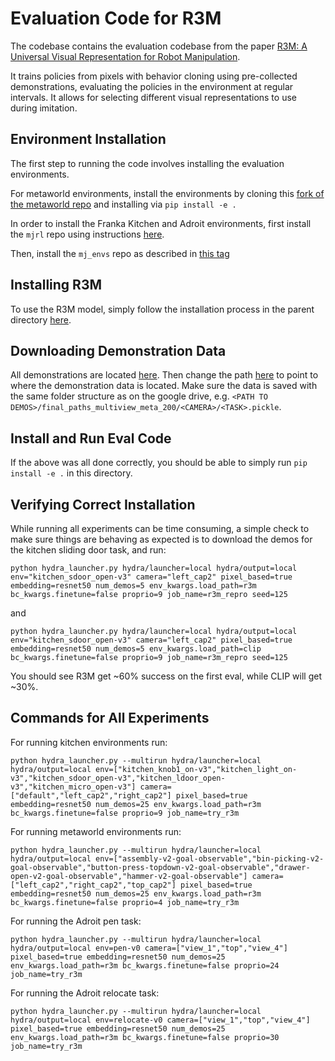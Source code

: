# Evaluation Code for R3M

The codebase contains the evaluation codebase from the paper [R3M: A Universal Visual Representation for Robot Manipulation](https://sites.google.com/view/robot-r3m/).

It trains policies from pixels with behavior cloning using pre-collected demonstrations, evaluating the policies in the environment at regular intervals. It allows for selecting different visual representations to use during imitation. 

## Environment Installation

The first step to running the code involves installing the evaluation environments.

For metaworld environments, install the environments by cloning this [fork of the metaworld repo](https://github.com/suraj-nair-1/metaworld) and installing via `pip install -e .`

In order to install the Franka Kitchen and Adroit environments, first install the `mjrl` repo using instructions [here](https://github.com/aravindr93/mjrl).

Then, install the `mj_envs` repo as described in [this tag](https://github.com/vikashplus/mj_envs/releases/tag/v0.0.5)

## Installing R3M

To use the R3M model, simply follow the installation process in the parent directory [here](https://github.com/facebookresearch/r3m/tree/eval).

## Downloading Demonstration Data

All demonstrations are located [here](https://drive.google.com/drive/folders/108VW5t5JV8uNtkWvfZxEvY2P2QkC_tsf?usp=sharing). Then change the path [here](https://github.com/facebookresearch/r3m/blob/eval/evaluation/r3meval/core/train_loop.py#L99) to point to where the demonstration data is located. Make sure the data is saved with the same folder structure as on the google drive, e.g. `<PATH TO DEMOS>/final_paths_multiview_meta_200/<CAMERA>/<TASK>.pickle`.

## Install and Run Eval Code

If the above was all done correctly, you should be able to simply run `pip install -e .` in this directory.

## Verifying Correct Installation

While running all experiments can be time consuming, a simple check to make sure things are behaving as expected is to download the demos for the kitchen sliding door task, and run:

```
python hydra_launcher.py hydra/launcher=local hydra/output=local env="kitchen_sdoor_open-v3" camera="left_cap2" pixel_based=true embedding=resnet50 num_demos=5 env_kwargs.load_path=r3m bc_kwargs.finetune=false proprio=9 job_name=r3m_repro seed=125
```
and 
```
python hydra_launcher.py hydra/launcher=local hydra/output=local env="kitchen_sdoor_open-v3" camera="left_cap2" pixel_based=true embedding=resnet50 num_demos=5 env_kwargs.load_path=clip bc_kwargs.finetune=false proprio=9 job_name=r3m_repro seed=125
```

You should see R3M get ~60% success on the first eval, while CLIP will get ~30%.


## Commands for All Experiments

For running kitchen environments run:
```
python hydra_launcher.py --multirun hydra/launcher=local hydra/output=local env=["kitchen_knob1_on-v3","kitchen_light_on-v3","kitchen_sdoor_open-v3","kitchen_ldoor_open-v3","kitchen_micro_open-v3"] camera=["default","left_cap2","right_cap2"] pixel_based=true embedding=resnet50 num_demos=25 env_kwargs.load_path=r3m bc_kwargs.finetune=false proprio=9 job_name=try_r3m
```

For running metaworld environments run:

```
python hydra_launcher.py --multirun hydra/launcher=local hydra/output=local env=["assembly-v2-goal-observable","bin-picking-v2-goal-observable","button-press-topdown-v2-goal-observable","drawer-open-v2-goal-observable","hammer-v2-goal-observable"] camera=["left_cap2","right_cap2","top_cap2"] pixel_based=true embedding=resnet50 num_demos=25 env_kwargs.load_path=r3m bc_kwargs.finetune=false proprio=4 job_name=try_r3m
```

For running the Adroit pen task:
```
python hydra_launcher.py --multirun hydra/launcher=local hydra/output=local env=pen-v0 camera=["view_1","top","view_4"] pixel_based=true embedding=resnet50 num_demos=25 env_kwargs.load_path=r3m bc_kwargs.finetune=false proprio=24 job_name=try_r3m
```

For running the Adroit relocate task:
```
python hydra_launcher.py --multirun hydra/launcher=local hydra/output=local env=relocate-v0 camera=["view_1","top","view_4"] pixel_based=true embedding=resnet50 num_demos=25 env_kwargs.load_path=r3m bc_kwargs.finetune=false proprio=30 job_name=try_r3m
```
